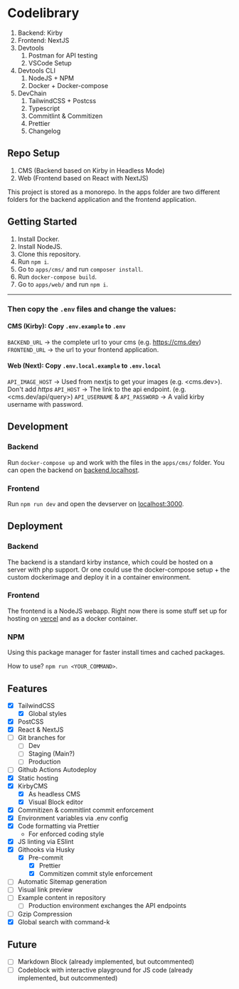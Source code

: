 # Codelibrary

1. Backend: Kirby
2. Frontend: NextJS
3. Devtools
   1. Postman for API testing
   2. VSCode Setup
4. Devtools CLI
   1. NodeJS + NPM
   2. Docker + Docker-compose
5. DevChain
   1. TailwindCSS + Postcss
   2. Typescript
   3. Commitlint & Commitizen
   4. Prettier
   5. Changelog

## Repo Setup

1. CMS (Backend based on Kirby in Headless Mode)
2. Web (Frontend based on React with NextJS)

This project is stored as a monorepo. In the apps folder are two different folders for the backend application and the frontend application.

## Getting Started

1. Install Docker.
2. Install NodeJS.
3. Clone this repository.
4. Run `npm i`.
5. Go to `apps/cms/` and run `composer install`.
6. Run `docker-compose build`.
7. Go to `apps/web/` and run `npm i`.

---

### Then copy the `.env` files and change the values:

#### CMS (Kirby): Copy `.env.example` to `.env`

`BACKEND_URL` -> the complete url to your cms (e.g. <https://cms.dev>)
`FRONTEND_URL` -> the url to your frontend application.

#### Web (Next): Copy `.env.local.example` to `.env.local`

`API_IMAGE_HOST` -> Used from nextjs to get your images (e.g. <cms.dev>). Don't add _https_
`API_HOST` -> The link to the api endpoint. (e.g. <cms.dev/api/query>)
`API_USERNAME` & `API_PASSWORD` -> A valid kirby username with password.

## Development

### Backend

Run `docker-compose up` and work with the files in the `apps/cms/` folder. You can open the backend on [backend.localhost](backend.localhost).

### Frontend

Run `npm run dev` and open the devserver on [localhost:3000](localhost:3000).

## Deployment

### Backend

The backend is a standard kirby instance, which could be hosted on a server with php support. Or one could use the docker-compose setup + the custom dockerimage and deploy it in a container environment.

### Frontend

The frontend is a NodeJS webapp. Right now there is some stuff set up for hosting on [vercel](vercel.com) and as a docker container.

### NPM

Using this package manager for faster install times and cached packages.

How to use? `npm run <YOUR_COMMAND>`.

## Features

- [x] TailwindCSS
  - [x] Global styles
- [x] PostCSS
- [x] React & NextJS
- [ ] Git branches for
  - [ ] Dev
  - [ ] Staging (Main?)
  - [ ] Production
- [ ] Github Actions Autodeploy
- [x] Static hosting
- [x] KirbyCMS
  - [x] As headless CMS
  - [x] Visual Block editor
- [x] Commitizen & commitlint commit enforcement
- [x] Environment variables via .env config
- [x] Code formatting via Prettier
  - For enforced coding style
- [x] JS linting via ESlint
- [x] Githooks via Husky
  - [x] Pre-commit
    - [x] Prettier
    - [x] Commitizen commit style enforcement
- [ ] Automatic Sitemap generation
- [ ] Visual link preview
- [ ] Example content in repository
  - [ ] Production environment exchanges the API endpoints
- [ ] Gzip Compression
- [x] Global search with command-k

## Future

- [ ] Markdown Block (already implemented, but outcommented)
- [ ] Codeblock with interactive playground for JS code (already implemented, but outcommented)
